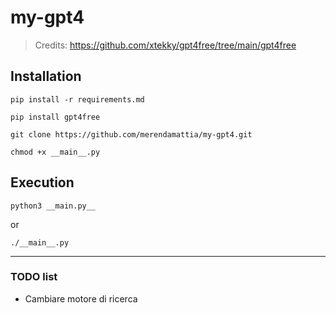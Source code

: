 # my-gpt4

> Credits: https://github.com/xtekky/gpt4free/tree/main/gpt4free

## Installation
```
pip install -r requirements.md
```
```
pip install gpt4free
```
```
git clone https://github.com/merendamattia/my-gpt4.git
```
```
chmod +x __main__.py
```
## Execution
```
python3 __main.py__
```
or
```
./__main__.py
```

---

### TODO list
- Cambiare motore di ricerca